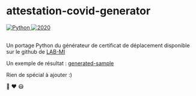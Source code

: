 # attestation-covid-generator


<div>
  <!-- Standard -->
  <a href="https://img.shields.io/badge">
    <img src="https://img.shields.io/badge/Language-Python-brightgreen.svg"
      alt="Python" />
  </a>
  <!-- Standard -->
  <a href="https://img.shields.io/badge">
    <img src="https://img.shields.io/badge/Date-Q42020-red.svg"
      alt="2020" />
  </a>
</div>
<br/>

Un portage Python du générateur de certificat de déplacement disponible sur le github de [LAB-MI](https://github.com/LAB-MI/attestation-deplacement-derogatoire-q4-2020)

Un exemple de résultat : [generated-sample](data/generated-sample.pdf) 

Rien de spécial à ajouter :)

:snake: :heart: :mask:

 
